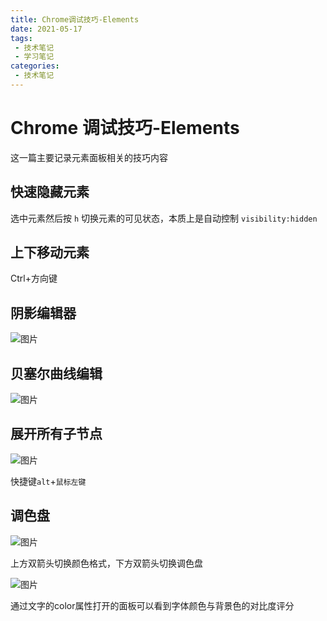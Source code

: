 ```yaml
---
title: Chrome调试技巧-Elements
date: 2021-05-17
tags:
 - 技术笔记
 - 学习笔记
categories:
 - 技术笔记
---
```

# Chrome 调试技巧-Elements

这一篇主要记录元素面板相关的技巧内容
## 快速隐藏元素
选中元素然后按 `h` 切换元素的可见状态，本质上是自动控制 `visibility:hidden`

## 上下移动元素

Ctrl+方向键

## 阴影编辑器
![图片](https://img.cdn.sugarat.top/mdImg/MTYyMTIxOTQ3MzU5MA==621219473590)

## 贝塞尔曲线编辑

![图片](https://img.cdn.sugarat.top/mdImg/MTYyMTIxOTU4MDIyOQ==621219580229)

## 展开所有子节点

![图片](https://img.cdn.sugarat.top/mdImg/MTYyMTIxOTc5Mzg0NQ==621219793846)

快捷键`alt`+`鼠标左键`

## 调色盘

![图片](https://img.cdn.sugarat.top/mdImg/MTYyMTIyMDI4NjI2Mw==621220286263)

上方双箭头切换颜色格式，下方双箭头切换调色盘

![图片](https://img.cdn.sugarat.top/mdImg/MTYyMTIyMDUzMTI1Mw==621220531253)

通过文字的color属性打开的面板可以看到字体颜色与背景色的对比度评分
